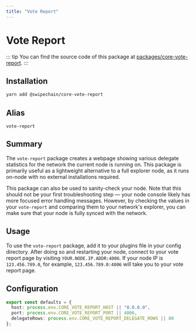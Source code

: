 ```yaml
---
title: "Vote Report"
---
```


# Vote Report

::: tip
You can find the source code of this package at [packages/core-vote-report](https://github.com/Swipechain/swipechain-core/tree/develop/packages/core-vote-report).
:::

## Installation

```bash
yarn add @swipechain/core-vote-report
```

## Alias

`vote-report`

## Summary

The `vote-report` package creates a webpage showing various delegate statistics for the network the current node is running on. This package is primarily useful as a lightweight alternative to a full explorer node, as it runs on-node with no external installations required.

This package can also be used to sanity-check your node. Note that this should not be your first troubleshooting step — your node console likely has more focused error handling messages. However, by checking the values in your `vote-report` and comparing them to your network's explorer, you can make sure that your node is fully synced with the network.

## Usage

To use the `vote-report` package, add it to your plugins file in your config directory. After doing so and restarting your node, connect to your vote report page by visiting `YOUR.NODE.IP.ADDR:4006`. If your node IP is `123.456.789.0`, for example, `123.456.789.0:4006` will take you to your vote report page.

## Configuration

```ts
export const defaults = {
  host: process.env.CORE_VOTE_REPORT_HOST || "0.0.0.0",
  port: process.env.CORE_VOTE_REPORT_PORT || 4006,
  delegateRows: process.env.CORE_VOTE_REPORT_DELEGATE_ROWS || 80
};
```

